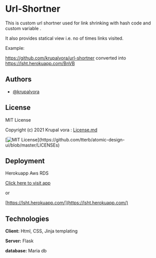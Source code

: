 # Url-Shortner

This is  custom url  shortner used for link shrinking with hash code and custom variable 
.

It also provides statical view i.e. no of times links visited.

Example:

   https://github.com/krupalvora/url-shortner converted into https://lsht.herokuapp.com/BnVB

## Authors

- [@krupalvora](https://github.com/krupalvora)

  
## License

 MIT License

Copyright (c) 2021 Krupal vora : [License.md](https://github.com/krupalvora/url-shortner/blob/main/LICENSE.md)

[![MIT License](https://img.shields.io/apm/l/atomic-design-ui.svg?)](https://github.com/tterb/atomic-design-ui/blob/master/LICENSEs)


  
## Deployment

Herokuapp 
Aws RDS 

[Click here to visit app](https://lsht.herokuapp.com/)

or

[https://lsht.herokuapp.com/](https://lsht.herokuapp.com/)

  
## Technologies

**Client:** Html, CSS, Jinja templating

**Server:** Flask

**database:** Maria db

  
